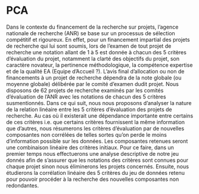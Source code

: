 # PCA
Dans le contexte du financement de la recherche sur projets, l’agence nationale de recherche (ANR) se base
sur un processus de sélection compétitif et rigoureux. En effet, pour un financement impartial des projets de
recherche qui lui sont soumis, lors de l’examen de tout projet de recherche une notation allant de 1 à 5 est
donnée à chacun des 5 critères d’évaluation du projet, notamment la clarté des objectifs du projet, son
caractère novateur, la pertinence méthodologique, la compétence expertise et de la qualité EA (Equipe
d’Accueil ?). L’avis final d’allocation ou non de financements à un projet de recherche dépendra de la note
globale (ou moyenne globale) délibérée par le comité d’examen dudit projet.
Nous disposons de 62 projets de recherche examinés par les comités d’évaluation de l’ANR avec les
notations de chacun des 5 critères susmentionnés.
Dans ce qui suit, nous nous proposons d’analyser la nature de la relation linéaire entre les 5 critères
d’évaluation des projets de recherche. Au cas où il existerait une dépendance importante entre certains de
ces critères i.e. que certains critères fournissent la même information que d’autres, nous résumerons les
critères d’évaluation par de nouvelles composantes non corrélées de telles sortes qu’on perde le moins
d’information possible sur les données. Les composantes retenues seront une combinaison linéaire des
critères initiaux.
Pour ce faire, dans un premier temps nous effectuerons une analyse descriptive de notre jeu donnés afin de
s’assurer que les notations des critères sont connues pour chaque projet sinon nous éliminerons les projets
concernés. Ensuite, nous étudierons la corrélation linéaire des 5 critères du jeu de données retenu pour
pouvoir procéder à la recherche des nouvelles composantes non redondantes.
